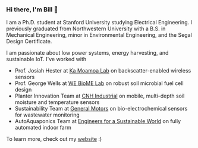 ### Hi there, I'm Bill 👋

I am a Ph.D. student at Stanford University studying Electrical Engineering. I previously graduated from Northwestern University with a B.S. in Mechanical Engineering, minor in Environmental Engineering, and the Segal Design Certificate.

I am passionate about low power systems, energy harvesting, and sustainable IoT. I've worked with

- Prof. Josiah Hester at [Ka Moamoa Lab](https://kamoamoa.com/) on backscatter-enabled wireless sensors
- Prof. George Wells at [WE BioME Lab](https://www.wells.northwestern.edu/) on robust soil microbial fuel cell design
- Planter Innovation Team at [CNH Industrial](https://www.cnhindustrial.com/) on mobile, multi-depth soil moisture and temperature sensors
- Sustainability Team at [General Motors](https://www.gm.com/) on bio-electrochemical sensors for wastewater monitoring
- AutoAquaponics Team at [Engineers for a Sustainable World](https://esw-nu.github.io/) on fully automated indoor farm

To learn more, check out my [website](https://billyen33.com/) :)

<!--
**billyen33/billyen33** is a ✨ _special_ ✨ repository because its `README.md` (this file) appears on your GitHub profile.

Here are some ideas to get you started:

- 🔭 I’m currently working on ...
- 🌱 I’m currently learning ...
- 👯 I’m looking to collaborate on ...
- 🤔 I’m looking for help with ...
- 💬 Ask me about ...
- 📫 How to reach me: ...
- 😄 Pronouns: ...
- ⚡ Fun fact: ...
-->

